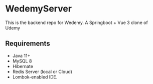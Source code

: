 # WedemyServer

This is the backend repo for Wedemy. A Springboot + Vue 3 clone of Udemy

## Requirements

- Java 11+
- MySQL 8
- Hibernate
- Redis Server (local or Cloud)
- Lombok-enabled IDE.
